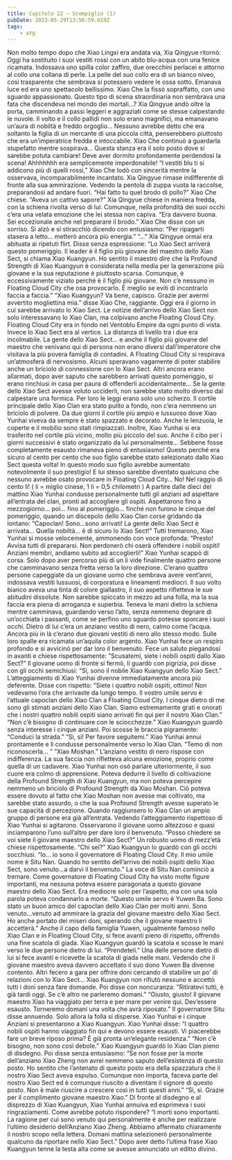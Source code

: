 ```yaml
---
title: Capitolo 22 – Scompiglio (1)
pubDate: 2023-05-29T13:56:59.619Z
tags:
    - atg
---
```


Non molto tempo dopo che Xiao Lingxi era andata via, Xia Qingyue ritornò. Oggi ha sostituito i suoi vestiti rossi con un abito blu-acqua con una fenice ricamata. Indossava uno spilla color zaffiro, due orecchini perlacei e attorno al collo una collana di perle. La pelle del suo collo era di un bianco niveo, così trasparente che sembrava si potessero vedere le ossa sotto. Emanava luce ed era uno spettacolo bellissimo.
Xiao Che la fissò sopraffatto, con uno sguardo appassionato. Questo tipo di scena straordinaria non sembrava una fata che discendeva nel mondo dei mortali…?
Xia Qingyue andò oltre la porta, camminando a passi leggeri e aggraziati come se stesse calpestando le nuvole. Il volto e il collo pallidi non solo erano magnifici, ma emanavano un’aura di nobiltà e freddo orgoglio… Nessuno avrebbe detto che era soltanto la figlia di un mercante di una piccola città, penserebbero piuttosto che era un’imperatrice fredda e intoccabile.
Xiao Che continuò a guardarla stupefatto mentre sospirava… Questa stanza era il solo posto dove si sarebbe potuta cambiare! Deve aver dormito profondamente perdendosi la scena! Ahhhhhhh era semplicemente imperdonabile!
“I vestiti blu ti si addicono più di quelli rossi,” Xiao Che lodò con sincerità mentre la osservava, incomparabilmente incantato.
Xia Qingyue rimase indifferente di fronte alla sua ammirazione. Vedendo la pentola di zuppa vuota la raccolse, preparandosi ad andare fuori.
“Hai fatto tu quel brodo di pollo?” Xiao Che chiese.
“Aveva un cattivo sapore?” Xia Qingyue chiese in maniera fredda, con la schiena rivolta verso di lui. Comunque, nella profondità dei suoi occhi c’era una velata emozione che lei stessa non capiva.
“Era davvero buona. Sei eccezionale anche nel preparare il brodo.” Xiao Che disse con un sorriso. Si alzò e si stiracchiò dicendo con entusiasmo: “Per ripagarti stasera a letto… metterò ancora più energia.”
“…” Xia Qingyue ormai era abituata ai ripetuti flirt. Disse senza espressione: “Lo Xiao Sect arriverà questo pomeriggio. Il leader è il figlio più giovane del maestro dello Xiao Sect, si chiama Xiao Kuangyun. Ho sentito il maestro dire che la Profound Strength di Xiao Kuangyun è considerata nella media per la generazione più giovane e la sua reputazione è piuttosto scarsa. Comunque, è eccessivamente viziato perché è il figlio più giovane. Non c’è nessuno in Floating Cloud City che osa provocarlo. È meglio se eviti di incontrarlo faccia a faccia.”
“Xiao Kuangyun? Va bene, capisco. Grazie per avermi avvertito mogliettina mia.” disse Xiao Che, raggiante.
Oggi era il giorno in cui sarebbe arrivato lo Xiao Sect.
Le notizie dell’arrivo dello Xiao Sect non solo interessavano lo Xiao Clan, ma colpivano anche Floating Cloud City.
Floating Cloud City era in fondo nel Ventoblu Empire da ogni punto di vista. Invece lo Xiao Sect era al vertice. La distanza di livello tra i due era incolmabile. La gente dello Xiao Sect… e anche il figlio più giovane del maestro che venivano qui di persona non erano diversi dall’imperatore che visitava la più povera famiglia di contadini. A Floating Cloud City si respirava un’atmosfera di nervosismo. Alcuni speravano vagamente di poter stabilire anche un briciolo di connessione con lo Xiao Sect. Altri ancora erano allarmati, dopo aver saputo che sarebbero arrivati questo pomeriggio, si erano rinchiusi in casa per paura di offenderli accidentalmente… Se la gente dello Xiao Sect avesse voluto ucciderli, non sarebbe stato molto diverso dal calpestare una formica. Per loro le leggi erano solo uno scherzo.
Il cortile principale dello Xiao Clan era stato pulito a fondo, non c’era nemmeno un briciolo di polvere. Da due giorni il cortile più ampio e lussuoso dove Xiao Yunhai viveva da sempre è stato spazzato e decorato. Anche le lenzuola, le coperte e il mobilio sono stati rimpiazzati. Inoltre, Xiao Yunhai si era trasferito nel cortile più vicino, molto più piccolo del suo. Anche il cibo per i giorni successivi è stato organizzato da lui personalmente… Sebbene fosse completamente esausto rimaneva pieno di entusiasmo! Questo perché era sicuro al cento per cento che suo figlio sarebbe stato selezionato dallo Xiao Sect questa volta! In questo modo suo figlio avrebbe aumentato notevolmente il suo prestigio! E lui stesso sarebbe diventato qualcuno che nessuno avrebbe osato provocare in Floating Cloud City… No! Nel raggio di cento lì! ( li = miglio cinese, 1 li = 0,5 chilometri )
A partire dalle dieci del mattino Xiao Yunhai condusse personalmente tutti gli anziani ad aspettare all’entrata del clan, pronti ad accogliere gli ospiti. Aspettarono fino a mezzogiorno… poi… fino al pomeriggio… finché non furono le cinque del pomeriggio, quando un discepolo dello Xiao Clan corse gridando da lontano: “Capoclan! Sono…sono arrivati! La gente dello Xiao Sect è arrivata… Quella nobiltà… è di sicuro lo Xiao Sect!”
Tutti tremarono, Xiao Yunhai si mosse velocemente, ammonendo con voce profonda: “Presto! Avvisa tutti di prepararsi. Non perdonerò chi oserà offendere i nobili ospiti! Anziani membri, andiamo subito ad accoglierli!”
Xiao Yunhai scappò di corsa. Solo dopo aver percorso più di un li vide finalmente quattro persone che camminavano senza fretta verso la loro direzione.
C’erano quattro persone capeggiate da un giovane uomo che sembrava avere vent’anni, indossava vestiti lussuosi, di corporatura e lineamenti mediocri. Il suo volto bianco aveva una tinta di colore giallastro, il suo aspetto rifletteva le sue abitudini dissolute. Non sarebbe spiccato in mezzo ad una folla, ma la sua faccia era piena di arroganza e superbia. Teneva le mani dietro la schiena mentre camminava, guardando verso l’alto, senza nemmeno degnare di un’occhiata i passanti, come se perfino uno sguardo potesse sporcare i suoi occhi.
Dietro di lui c’era un anziano vestito di nero, calmo come l’acqua. Ancora più in là c’erano due giovani vestiti di nero allo stesso modo. Sulle loro spalle era ricamata un’aquila color argento.
Xiao Yunhai fece un respiro profondo e si avvicinò per dar loro il benvenuto. Fece un saluto piegandosi in avanti e chiese rispettosamente: ”Scusatemi, siete i nobili ospiti dallo Xiao Sect?”
Il giovane uomo di fronte si fermò, li guardò con pigrizia, poi disse con gli occhi semichiusi: “Sì, sono il nobile Xiao Kuangyun dello Xiao Sect.”
L’atteggiamento di Xiao Yunhai divenne immediatamente ancora più deferente. Disse con rispetto: “Siete i quattro nobili ospiti, ottimo! Non vedevamo l’ora che arrivaste da lungo tempo. Il vostro umile servo è l’attuale capoclan dello Xiao Clan a Floating Cloud City. I cinque dietro di me sono gli stimati anziani dello Xiao Clan. Siamo estremamente grati e onorati che i nostri quattro nobili ospiti siano arrivati fin qui per il nostro Xiao Clan.”
“Non c’è bisogno di continuare con le sciocchezze.” Xiao Kuangyun guardò senza interesse i cinque anziani. Poi scosse le braccia pigramente: “Conduci la strada.”
“Sì, sì! Per favore seguitemi.” Xiao Yunhai annuì prontamente e li condusse personalmente verso lo Xiao Clan.
“Temo di non riconoscerla… ”
“Xiao Moshan.” L’anziano vestito di nero rispose con indifferenza. La sua faccia non rifletteva alcuna emozione, proprio come quella di un cadavere.
Xiao Yunhai non osò parlare ulteriormente, il suo cuore era colmo di apprensione. Poteva dedurre il livello di coltivazione della Profound Strength di Xiao Kuangyun, ma non poteva percepire nemmeno un briciolo di Profound Strength da Xiao Moshan. Ciò poteva essere dovuto al fatto che Xiao Moshan non avesse mai coltivato, ma sarebbe stato assurdo, o che la sua Profound Strength avesse superato le sue capacità di percezione.
Quando raggiunsero lo Xiao Clan un ampio gruppo di persone era già all’entrata. Vedendo l’atteggiamento rispettoso di Xiao Yunhai si agitarono. Osservarono il giovane uomo altezzoso e quasi inciamparono l’uno sull’altro per dare loro il benvenuto.
“Posso chiedere se voi siete il giovane maestro dello Xiao Sect?” Un robusto uomo di mezz’età chiese rispettosamente.
“Chi sei?” Xiao Kuangyun lo guardò con gli occhi socchiusi.
“Io… io sono il governatore di Floating Cloud City. Il mio umile nome è Situ Nan. Quando ho sentito dell’arrivo dei nobili ospiti dello Xiao Sect, sono venuto…a darvi il benvenuto.” La voce di Situ Nan cominciò a tremare. Come governatore di Floating Cloud City ha visto molte figure importanti, ma nessuna poteva essere paragonata a questo giovane maestro dello Xiao Sect. Era mediocre solo per l’aspetto, ma con una sola parola poteva condannarlo a morte.
“Questo umile servo è Yuwen Ba. Sono stato un buon amico del capoclan dello Xiao Clan per molti anni. Sono venuto…venuto ad ammirare la grazia del giovane maestro dello Xiao Sect. Ho anche portato dei miseri doni, sperando che il giovane maestro li accetterà.” Anche il capo della famiglia Yuwen, ugualmente famoso nello Xiao Clan e in Floating Cloud City, si fece avanti pieno di rispetto, offrendo una fine scatola di giada.
Xiao Kuangyun guardò la scatola e scosse le mani verso le due persone dietro di lui. “Prendeteli.”
Una delle persone dietro di lui si fece avanti e ricevette la scatola di giada nelle mani.
Vedendo che il giovane maestro aveva davvero accettato il suo dono Yuwen Ba divenne contento. Altri fecero a gara per offrire doni cercando di stabilire un po’ di relazioni con lo Xiao Sect… Xiao Kuangyun non rifiutò nessuno e accettò tutti i doni senza fare domande. Poi disse con noncuranza: ”Ritiratevi tutti, è già tardi oggi. Se c’è altro ne parleremo domani.”
“Giusto, giusto! Il giovane maestro Xiao ha viaggiato per terra e per mare per venire qui. Dev’essere esausto. Torneremo domani una volta che avrà riposato.” Il governatore Situ disse annuendo.
Solo allora la folla si disperse.
Xiao Yunhai e i cinque Anziani si presentarono a Xiao Kuangyun. Xiao Yunhai disse: “I quattro nobili ospiti hanno viaggiato fin qui e devono essere esausti. Vi piacerebbe fare un breve riposo prima? È già pronta un’elegante residenza.”
“Non c’è bisogno, non sono così debole.” Xiao Kuangyun guardò lo Xiao Clan pieno di disdegno. Poi disse senza entusiasmo: “Se non fosse per la morte dell’anziano Xiao Zheng non avrei nemmeno saputo dell’esistenza di questo posto. Ho sentito che l’antenato di questo posto era della spazzatura che il nostro Xiao Sect aveva espulso. Comunque non importa, faceva parte del nostro Xiao Sect ed è comunque riuscito a diventare il signore di questo posto. Non è male riuscire a crescere così in tutti questi anni.”
“Sì, sì. Grazie per il complimento giovane maestro Xiao.”
Di fronte al disdegno e al disprezzo di Xiao Kuangyun, Xiao Yunhai annuiva ed esprimeva i suoi ringraziamenti. Come avrebbe potuto rispondere?
“I morti sono importanti. La ragione per cui sono venuto qui personalmente è anche per realizzare l’ultimo desiderio dell’Anziano Xiao Zheng. Abbiamo affermato chiaramente il nostro scopo nella lettera. Domani mattina selezionerò personalmente qualcuno da riportare nello Xiao Sect.” Dopo aver detto l’ultima frase Xiao Kuangyun tenne la testa alta come se avesse annunciato un editto divino.


